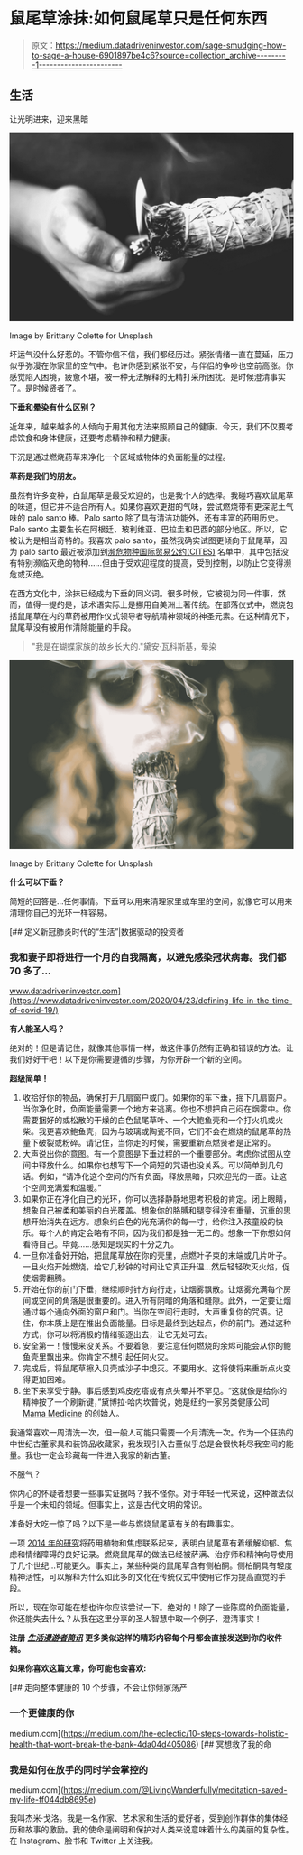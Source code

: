 # 鼠尾草涂抹:如何鼠尾草只是任何东西

> 原文：<https://medium.datadriveninvestor.com/sage-smudging-how-to-sage-a-house-6901897be4c6?source=collection_archive---------1----------------------->

## 生活

让光明进来，迎来黑暗

[![](img/b3a292bbc85ca7a4bbb86336f7a36828.png)](https://www.livingwanderfully.com/blog)

Image by Brittany Colette for Unsplash

坏运气没什么好惹的。不管你信不信，我们都经历过。紧张情绪一直在蔓延，压力似乎弥漫在你家里的空气中。也许你感到紧张不安，与伴侣的争吵也空前高涨。你感觉陷入困境，疲惫不堪，被一种无法解释的无精打采所困扰。是时候澄清事实了。是时候贤者了。

**下垂和晕染有什么区别？**

近年来，越来越多的人倾向于用其他方法来照顾自己的健康。今天，我们不仅要考虑饮食和身体健康，还要考虑精神和精力健康。

下沉是通过燃烧药草来净化一个区域或物体的负面能量的过程。

**草药是我们的朋友。**

虽然有许多变种，白鼠尾草是最受欢迎的，也是我个人的选择。我碰巧喜欢鼠尾草的味道，但它并不适合所有人。如果你喜欢更甜的气味，尝试燃烧带有更深泥土气味的 palo santo 棒。Palo santo 除了具有清洁功能外，还有丰富的药用历史。Palo santo 主要生长在阿根廷、玻利维亚、巴拉圭和巴西的部分地区。所以，它被认为是相当奇特的。我喜欢 palo santo，虽然我确实试图更倾向于鼠尾草，因为 palo santo 最近被添加到[濒危物种国际贸易公约(CITES)](https://www.cites.org/eng/app/index.php) 名单中，其中包括没有特别濒临灭绝的物种……但由于受欢迎程度的提高，受到控制，以防止它变得濒危或灭绝。

在西方文化中，涂抹已经成为下垂的同义词。很多时候，它被视为同一件事，然而，值得一提的是，该术语实际上是挪用自美洲土著传统。在部落仪式中，燃烧包括鼠尾草在内的草药被用作仪式领导者导航精神领域的神圣元素。在这种情况下，鼠尾草没有被用作清除能量的手段。

> "我是在蝴蝶家族的故乡长大的."黛安·瓦科斯基，晕染

[![](img/3d9ec25ad7076da9aca0df345b1b54b1.png)](https://www.livingwanderfully.com/blog)

Image by Brittany Colette for Unsplash

**什么可以下垂？**

简短的回答是…任何事情。下垂可以用来清理家里或车里的空间，就像它可以用来清理你自己的光环一样容易。

[](https://www.datadriveninvestor.com/2020/04/23/defining-life-in-the-time-of-covid-19/) [## 定义新冠肺炎时代的“生活”|数据驱动的投资者

### 我和妻子即将进行一个月的自我隔离，以避免感染冠状病毒。我们都 70 多了…

www.datadriveninvestor.com](https://www.datadriveninvestor.com/2020/04/23/defining-life-in-the-time-of-covid-19/) 

**有人能圣人吗？**

绝对的！但是请记住，就像其他事情一样，做这件事仍然有正确和错误的方法。让我们好好干吧！以下是你需要遵循的步骤，为你开辟一个新的空间。

**超级简单！**

1.  收拾好你的物品，确保打开几扇窗户或门。如果你的车下垂，摇下几扇窗户。当你净化时，负面能量需要一个地方来逃离。你也不想把自己闷在烟雾中。你需要捆好的或松散的干燥的白色鼠尾草叶、一个大鲍鱼壳和一个打火机或火柴。我更喜欢鲍鱼壳，因为与玻璃或陶瓷不同，它们不会在燃烧的鼠尾草的热量下破裂或粉碎。请记住，当你走的时候，需要重新点燃贤者是正常的。
2.  大声说出你的意图。有一个意图是下垂过程的一个重要部分。考虑你试图从空间中释放什么。如果你也想写下一个简短的咒语也没关系。可以简单到几句话。例如，“请净化这个空间的所有负面，释放黑暗，只欢迎光的一面。让这个空间充满爱和温暖。”
3.  如果你正在净化自己的光环，你可以选择静静地思考积极的肯定。闭上眼睛，想象自己被柔和美丽的白光覆盖。想象你的胳膊和腿变得没有重量，沉重的思想开始消失在远方。想象纯白色的光充满你的每一寸，给你注入孩童般的快乐。每个人的肯定会略有不同，因为我们都是独一无二的。想象一下你想如何看待自己。毕竟……感知是现实的十分之九。
4.  一旦你准备好开始，把鼠尾草放在你的壳里，点燃叶子束的末端或几片叶子。一旦火焰开始燃烧，给它几秒钟的时间让它真正升温…然后轻轻吹灭火焰，促使烟雾翻腾。
5.  开始在你的前门下垂，继续顺时针方向行走，让烟雾飘散。让烟雾充满每个房间或空间的角落是很重要的。进入所有阴暗的角落和缝隙。此外，一定要让烟通过每个通向外面的窗户和门。当你在空间行走时，大声重复你的咒语。记住，你本质上是在推出负面能量。目标是最终到达起点，你的前门。通过这种方式，你可以将消极的情绪驱逐出去，让它无处可去。
6.  安全第一！慢慢来没关系。不要着急，要注意任何燃烧的余烬可能会从你的鲍鱼壳里飘出来。你肯定不想引起任何火灾。
7.  完成后，将鼠尾草擦入贝壳或沙子中熄灭。不要用水。这将使将来重新点火变得更加困难。
8.  坐下来享受宁静。事后感到鸡皮疙瘩或有点头晕并不罕见。“这就像是给你的精神按了一个刷新键，”黛博拉·哈内坎普说，她是纽约一家另类健康公司 [Mama Medicine](https://www.mamamedicine.nyc/) 的创始人。

我通常喜欢一周清洗一次，但一般人可能只需要一个月清洗一次。作为一个狂热的中世纪古董家具和装饰品收藏家，我发现引入古董似乎总是会很快耗尽我空间的能量。我也一定会珍藏每一件进入我家的新古董。

不服气？

你内心的怀疑者想要一些事实证据吗？我不怪你。对于年轻一代来说，这种做法似乎是一个未知的领域。但事实上，这是古代文明的常识。

准备好大吃一惊了吗？以下是一些与燃烧鼠尾草有关的有趣事实。

一项 [2014 年的研究](https://www.scielo.br/scielo.php?script=sci_arttext&pid=S0102-695X2014000500591)将药用植物和焦虑联系起来，表明白鼠尾草有着缓解抑郁、焦虑和情绪障碍的良好记录。燃烧鼠尾草的做法已经被萨满、治疗师和精神向导使用了几个世纪…可能更久。事实上，某些种类的鼠尾草含有侧柏酮。侧柏酮具有轻度精神活性，可以解释为什么如此多的文化在传统仪式中使用它作为提高直觉的手段。

所以，现在你可能在想也许你应该尝试一下。绝对的！除了一些陈腐的负面能量，你还能失去什么？从我在这里分享的圣人智慧中取一个例子，澄清事实！

**注册** [***生活漫游者简讯***](https://www.livingwanderfully.com/) **更多类似这样的精彩内容每个月都会直接发送到你的收件箱。**

**如果你喜欢这篇文章，你可能也会喜欢:**

[](https://medium.com/the-eclectic/10-steps-towards-holistic-health-that-wont-break-the-bank-4da04d405086) [## 走向整体健康的 10 个步骤，不会让你倾家荡产

### 一个更健康的你

medium.com](https://medium.com/the-eclectic/10-steps-towards-holistic-health-that-wont-break-the-bank-4da04d405086) [](https://medium.com/@LivingWanderfully/meditation-saved-my-life-ff044db8695e) [## 冥想救了我的命

### 我是如何在放手的同时学会掌控的

medium.com](https://medium.com/@LivingWanderfully/meditation-saved-my-life-ff044db8695e) 

我叫杰米·戈洛。我是一名作家、艺术家和生活的爱好者，受到创作群体的集体经历和故事的激励。我的使命是阐明和保护对人类来说意味着什么的美丽的复杂性。在 Instagram、脸书和 Twitter 上关注我。